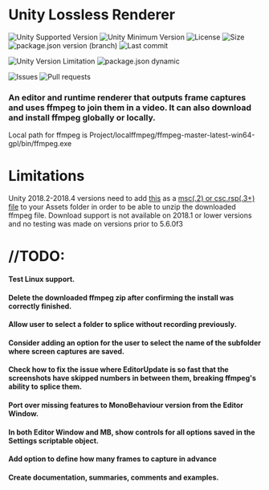 # Unity Lossless Renderer

![Unity Supported Version](https://img.shields.io/badge/Unity-2018.2%2B-blue?style=plastic) ![Unity Minimum Version](https://img.shields.io/badge/Unity-Min%205.6%2B-yellowgreen?style=plastic) ![License](https://img.shields.io/github/license/ParkingLotGames/Unity-Lossless-Renderer?style=plastic) ![Size](https://img.shields.io/github/repo-size/ParkingLotGames/Unity-Lossless-Renderer?style=plastic) ![package.json version (branch)](https://img.shields.io/github/package-json/v/ParkingLotGames/Unity-Lossless-Renderer/main?style=plastic) ![Last commit](https://img.shields.io/github/last-commit/ParkingLotGames/Unity-Lossless-Renderer?style=plastic)

![Unity Version Limitation](https://img.shields.io/badge/Unity%202018.2‑3‑4-Check%20limitations-red?style=plastic) ![package.json dynamic](https://img.shields.io/github/package-json/keywords/ParkingLotGames/Unity-Lossless-Renderer?style=plastic)

![Issues](https://img.shields.io/github/issues-raw/ParkingLotGames/Unity-Lossless-Renderer?style=plastic) ![Pull requests](https://img.shields.io/github/issues-pr-raw/ParkingLotGames/Unity-Lossless-Renderer?style=plastic)

### An editor and runtime renderer that outputs frame captures and uses ffmpeg to join them in a video. It can also download and install ffmpeg globally or locally.

Local path for ffmpeg is Project/localffmpeg/ffmpeg-master-latest-win64-gpl/bin/ffmpeg.exe

# Limitations
Unity 2018.2-2018.4 versions need to add [this](https://gist.github.com/ParkingLotGames/0f8b4bdfa298266cba093c69241e9b43) as a [msc(.2) or csc.rsp(.3+) file](https://forum.unity.com/threads/c-compression-zip-missing.577492/#post-3849472) to your Assets folder in order to be able to unzip the downloaded ffmpeg file.
Download support is not available on 2018.1 or lower versions and no testing was made on versions prior to 5.6.0f3

# //TODO:
#### Test Linux support.
#### Delete the downloaded ffmpeg zip after confirming the install was correctly finished.
#### Allow user to select a folder to splice without recording previously.
#### Consider adding an option for the user to select the name of the subfolder where screen captures are saved.
#### Check how to fix the issue where EditorUpdate is so fast that the screenshots have skipped numbers in between them, breaking ffmpeg's ability to splice them.
#### Port over missing features to MonoBehaviour version from the Editor Window.
#### In both Editor Window and MB, show controls for all options saved in the Settings scriptable object.
#### Add option to define how many frames to capture in advance
#### Create documentation, summaries, comments and examples.
